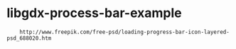 # libgdx-process-bar-example

		http://www.freepik.com/free-psd/loading-progress-bar-icon-layered-psd_688020.htm
